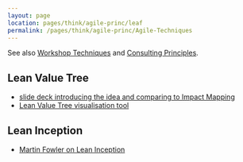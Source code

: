 ```yaml
---
layout: page
location: pages/think/agile-princ/leaf
permalink: /pages/think/agile-princ/Agile-Techniques
---
```


See also [Workshop Techniques](/pages/think/events/workshops/Workshop-Techniques) and [Consulting Principles](/pages/think/agile-princ/Consulting-Principles).

## Lean Value Tree

- [slide deck introducing the idea and comparing to Impact Mapping](https://www.slideshare.net/steve236/lean-value-tree-overview-82783795)
- [Lean Value Tree visualisation tool](https://github.com/TinyGobby/Lean-Value-Tree-Visualisation)

## Lean Inception

- [Martin Fowler on Lean Inception](https://martinfowler.com/articles/lean-inception/)